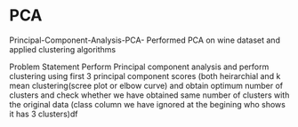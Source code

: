 # PCA

Principal-Component-Analysis-PCA-
Performed PCA on wine dataset and applied clustering algorithms

Problem Statement
Perform Principal component analysis and perform clustering using first
3 principal component scores (both heirarchial and k mean clustering(scree plot or elbow curve) and obtain optimum number of clusters and check whether we have obtained same number of clusters with the original data (class column we have ignored at the begining who shows it has 3 clusters)df
